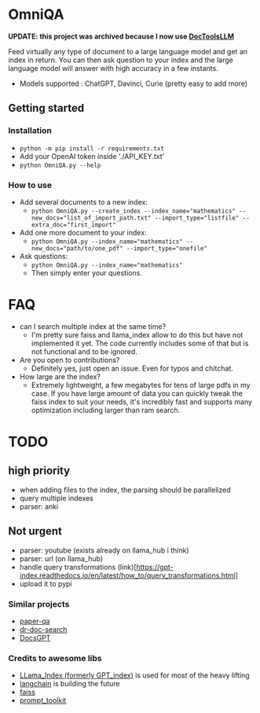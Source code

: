 # OmniQA

**UPDATE: this project was archived because I now use [DocToolsLLM](https://github.com/thiswillbeyourgithub/DocToolsLLM)**

Feed virtually any type of document to a large language model and get an index in return. You can then ask question to your index and the large language model will answer with high accuracy in a few instants.

* Models supported : ChatGPT, Davinci, Curie (pretty easy to add more)

## Getting started
### Installation
* `python -m pip install -r requirements.txt`
* Add your OpenAI token inside './API_KEY.txt'
* `python OmniQA.py --help`
### How to use
* Add several documents to a new index:
    * `python OmniQA.py --create_index --index_name="mathematics" --new_docs="list_of_import_path.txt" --import_type="listfile" --extra_doc="first_import"`
* Add one more document to your index:
    * `python OmniQA.py --index_name="mathematics" --new_docs="path/to/one_pdf" --import_type="onefile"`
* Ask questions:
    * `python OmniQA.py --index_name="mathematics"`
    * Then simply enter your questions.

# FAQ
* can I search multiple index at the same time?
    * I'm pretty sure faiss and llama_index allow to do this but have not implemented it yet. The code currently includes some of that but is not functional and to be ignored.
* Are you open to contributions?
    * Definitely yes, just open an issue. Even for typos and chitchat.
* How large are the index?
    * Extremely lightweight, a few megabytes for tens of large pdfs in my case. If you have large amount of data you can quickly tweak the faiss index to suit your needs, it's incredibly fast and supports many optimization including larger than ram search.

# TODO
## high priority
* when adding files to the index, the parsing should be parallelized
* query multiple indexes
* parser: anki
## Not urgent
* parser: youtube (exists already on llama_hub i think)
* parser: url (on llama_hub)
* handle query transformations (link)[https://gpt-index.readthedocs.io/en/latest/how_to/query_transformations.html]
* upload it to pypi

### Similar projects
* [paper-qa](https://github.com/whitead/paper-qa/)
* [dr-doc-search](https://github.com/namuan/dr-doc-search)
* [DocsGPT](https://github.com/arc53/docsgpt/)

### Credits to awesome libs
* [LLama_Index (formerly GPT_index)](https://github.com/jerryjliu/gpt_index) is used for most of the heavy lifting
* [langchain](https://langchain.readthedocs.io/en/latest/index.html) is building the future
* [faiss](https://github.com/facebookresearch/faiss/wiki/Getting-started)
* [prompt_toolkit](https://pypi.org/project/prompt-toolkit/)

